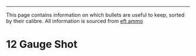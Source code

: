 
---
This page contains information on which bullets are useful to keep, sorted by their calibre. All information is sourced from [eft ammo](https://www.eft-ammo.com)

# 12 Gauge Shot

